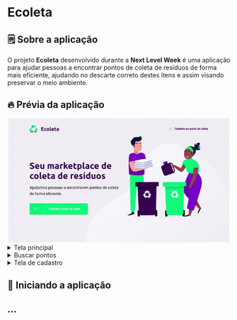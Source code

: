 # Ecoleta

## 🗒️ Sobre a aplicação

O projeto **Ecoleta** desenvolvido durante a **Next Level Week** é uma aplicação para ajudar pessoas a encontrar pontos de coleta de resíduos de forma mais eficiente, ajudando no descarte correto destes ítens e assim visando preservar o meio ambiente.

## 🔥 Prévia da aplicação

<div align="center">

<img src="public/img/preview.gif" width="500px" alt="logo" />

</div>

<details><summary>Tela principal</summary>

![TelaPrincipal](public/img/home-page.png)
</details>

<details><summary>Buscar pontos</summary>

![TelaPrincipal](public/img/search-results.png)
</details>

<details><summary>Tela de cadastro</summary>

![TelaPrincipal](public/img/page-create-point.png)
![TelaPrincipal](public/img/page-create-point_2.png)
</details>


## 🔨 Iniciando a aplicação

## ...
